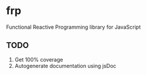 frp
===

Functional Reactive Programming library for JavaScript 

## TODO ##

1. Get 100% coverage
2. Autogenerate documentation using jsDoc